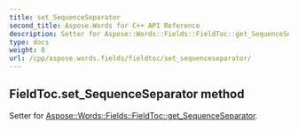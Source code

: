 ```yaml
---
title: set_SequenceSeparator
second_title: Aspose.Words for C++ API Reference
description: Setter for Aspose::Words::Fields::FieldToc::get_SequenceSeparator. 
type: docs
weight: 0
url: /cpp/aspose.words.fields/fieldtoc/set_sequenceseparator/
---
```

## FieldToc.set_SequenceSeparator method


Setter for [Aspose::Words::Fields::FieldToc::get_SequenceSeparator](./get_sequenceseparator/).


